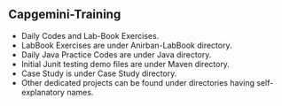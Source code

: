 ## Capgemini-Training
- Daily Codes and Lab-Book Exercises.
- LabBook Exercises are under Anirban-LabBook directory.
- Daily Java Practice Codes are under Java directory.
- Initial Junit testing demo files are under Maven directory.
- Case Study is under Case Study directory.
- Other dedicated projects can be found under directories having self-explanatory names.